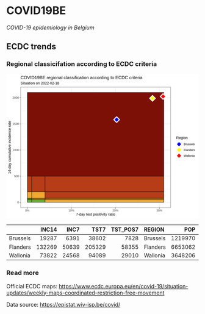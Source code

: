 
# COVID19BE

*COVID-19 epidemiology in Belgium*

## ECDC trends

### Regional classicifation according to ECDC criteria

![](COVID9BE-ecdc-trend.png)

|          |  INC14 |  INC7 |   TST7 | TST\_POS7 | REGION   |     POP | INC14\_RT |       PR7 |          GR |
| :------- | -----: | ----: | -----: | --------: | :------- | ------: | --------: | --------: | ----------: |
| Brussels |  19287 |  6391 |  38602 |      7828 | Brussels | 1219970 |  1580.941 | 0.2027874 | \-0.5044200 |
| Flanders | 132269 | 50639 | 205329 |     58355 | Flanders | 6653062 |  1988.092 | 0.2842024 | \-0.3796521 |
| Wallonia |  73822 | 24568 |  94089 |     29010 | Wallonia | 3648206 |  2023.515 | 0.3083251 | \-0.5011979 |

### Read more

Official ECDC maps:
<https://www.ecdc.europa.eu/en/covid-19/situation-updates/weekly-maps-coordinated-restriction-free-movement>

Data source: <https://epistat.wiv-isp.be/covid/>
